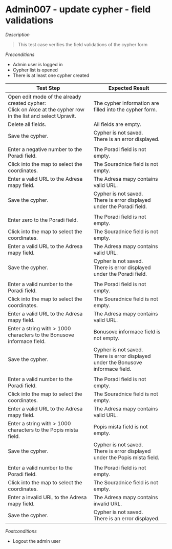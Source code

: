 # Admin007 - update cypher - field validations

*Description*
>This test case verifies the field validations of the cypher form


*Preconditions*
* Admin user is logged in
* Cypher list is opened
* There is at least one cypher created

|Test Step|Expected Result|
|---------|---------------|
|Open edit mode of the already created cypher:<br>Click on Akce at the cypher row in the list and select Upravit.|The cypher information are filled into the cypher form.|
|Delete all fields.|All fields are empty.|
|Save the cypher.|Cypher is not saved.<br>There is an error displayed.|
|||
|Enter a negative number to the Poradi field.|The Poradi field is not empty.|
|Click into the map to select the coordinates.|The Souradnice field is not empty.|
|Enter a valid URL to the Adresa mapy field.|The Adresa mapy contains valid URL.|
|Save the cypher.|Cypher is not saved.<br>There is error displayed under the Poradi field.|
|||
|Enter zero to the Poradi field.|The Poradi field is not empty.|
|Click into the map to select the coordinates.|The Souradnice field is not empty.|
|Enter a valid URL to the Adresa mapy field.|The Adresa mapy contains valid URL.|
|Save the cypher.|Cypher is not saved.<br>There is error displayed under the Poradi field.|
|||
|Enter a valid number to the Poradi field.|The Poradi field is not empty.|
|Click into the map to select the coordinates.|The Souradnice field is not empty.|
|Enter a valid URL to the Adresa mapy field.|The Adresa mapy contains valid URL.|
|Enter a string with > 1000 characters to the Bonusove informace field.|Bonusove informace field is not empty.|
|Save the cypher.|Cypher is not saved.<br>There is error displayed under the Bonusove informace field.|
|||
|Enter a valid number to the Poradi field.|The Poradi field is not empty.|
|Click into the map to select the coordinates.|The Souradnice field is not empty.|
|Enter a valid URL to the Adresa mapy field.|The Adresa mapy contains valid URL.|
|Enter a string with > 1000 characters to the Popis mista field.|Popis mista field is not empty.|
|Save the cypher.|Cypher is not saved.<br>There is error displayed under the Popis mista field.|
|||
|Enter a valid number to the Poradi field.|The Poradi field is not empty.|
|Click into the map to select the coordinates.|The Souradnice field is not empty.|
|Enter a invalid URL to the Adresa mapy field.|The Adresa mapy contains invalid URL.|
|Save the cypher.|Cypher is not saved.<br>There is an error displayed.|

*Postconditions*
* Logout the admin user
